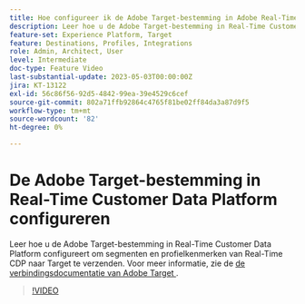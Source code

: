 ```yaml
---
title: Hoe configureer ik de Adobe Target-bestemming in Adobe Real-Time CDP?
description: Leer hoe u de Adobe Target-bestemming in Real-Time Customer Data Platform configureert om segmenten en profielkenmerken van Real-Time CDP naar Target te verzenden.
feature-set: Experience Platform, Target
feature: Destinations, Profiles, Integrations
role: Admin, Architect, User
level: Intermediate
doc-type: Feature Video
last-substantial-update: 2023-05-03T00:00:00Z
jira: KT-13122
exl-id: 56c86f56-92d5-4842-99ea-39e4529c6cef
source-git-commit: 802a71ffb92864c4765f81be02ff84da3a87d9f5
workflow-type: tm+mt
source-wordcount: '82'
ht-degree: 0%

---
```


# De Adobe Target-bestemming in Real-Time Customer Data Platform configureren

Leer hoe u de Adobe Target-bestemming in Real-Time Customer Data Platform configureert om segmenten en profielkenmerken van Real-Time CDP naar Target te verzenden. Voor meer informatie, zie de [ de verbindingsdocumentatie van Adobe Target ](https://experienceleague.adobe.com/docs/experience-platform/destinations/catalog/personalization/adobe-target-connection.html).

>[!VIDEO](https://video.tv.adobe.com/v/3418799/?learn=on)
